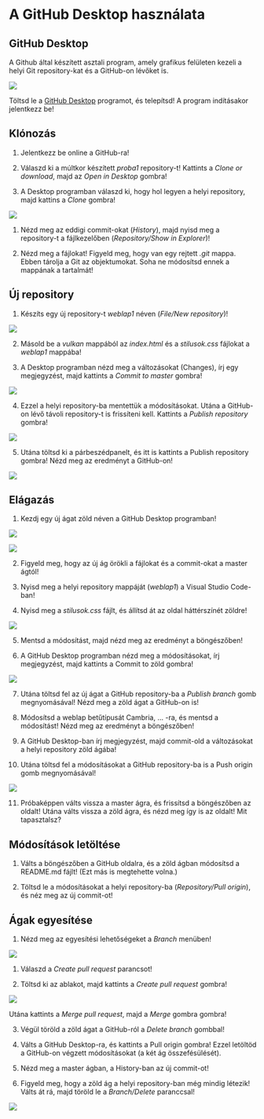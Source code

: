 A GitHub Desktop használata
===========================

GitHub Desktop
--------------

A Github által készített asztali program, amely grafikus felületen kezeli a
helyi Git repository-kat és a GitHub-on lévőket is.

![](media/c53e08195965ab21a3e67eb972d07398.png)

Töltsd le a [GitHub Desktop](https://desktop.github.com/) programot, és
telepítsd! A program indításakor jelentkezz be!

Klónozás
--------

1.  Jelentkezz be online a GitHub-ra!

2.  Válaszd ki a múltkor készített *proba1* repository-t! Kattints a *Clone or
    download*, majd az *Open in Desktop* gombra!

3.  A Desktop programban válaszd ki, hogy hol legyen a helyi repository, majd
    kattins a *Clone* gombra!

![](media/d4b35c8b0cbe1e5a1234d4044a7ecafb.png)

1.  Nézd meg az eddigi commit-okat (*History*), majd nyisd meg a repository-t a
    fájlkezelőben (*Repository/Show in Explorer*)!

2.  Nézd meg a fájlokat! Figyeld meg, hogy van egy rejtett *.git* mappa. Ebben
    tárolja a Git az objektumokat. Soha ne módosítsd ennek a mappának a
    tartalmát!

Új repository
-------------

1.  Készíts egy új repository-t *weblap1* néven (*File/New repository*)!

![](media/91e99d69657516488f72eb28b76e29a3.png)

2.  Másold be a *vulkan* mappából az *index.html* és a *stilusok.css* fájlokat a
    *weblap1* mappába!

3.  A Desktop programban nézd meg a változásokat (Changes), írj egy megjegyzést,
    majd kattints a *Commit to master* gombra!

![](media/2d62c1a335e424fed78257a71586e237.png)

4.  Ezzel a helyi repository-ba mentettük a módosításokat. Utána a GitHub-on
    lévő távoli repository-t is frissíteni kell. Kattints a *Publish
    repository* gombra!

![](media/f0665b0df85ebcf199a312ff87a2c257.png)

5.  Utána töltsd ki a párbeszédpanelt, és itt is kattints a Publish repository
    gombra! Nézd meg az eredményt a GitHub-on!

![](media/7fd671676cbb41a31ee1b03f88906713.png)

Elágazás
--------

1.  Kezdj egy új ágat zöld néven a GitHub Desktop programban!

![](media/5740aff519fb1f46a5310782fdabde8b.png)

![](media/a73f15d7c48fb3309c888473594983bc.png)

2.  Figyeld meg, hogy az új ág örökli a fájlokat és a commit-okat a master
    ágtól!

3.  Nyisd meg a helyi repository mappáját (*weblap1*) a Visual Studio Code-ban!

4.  Nyisd meg a *stilusok.css* fájlt, és állítsd át az oldal háttérszínét
    zöldre!

![](media/fe4f8337a148f8314e8541a040d4f4f7.png)

5.  Mentsd a módosítást, majd nézd meg az eredményt a böngészőben!

6.  A GitHub Desktop programban nézd meg a módosításokat, írj megjegyzést, majd
    kattints a Commit to zöld gombra!

![](media/f50c16f8c26b73440d6581ca93d1fdb8.png)

7.  Utána töltsd fel az új ágat a GitHub repository-ba a *Publish branch* gomb
    megnyomásával! Nézd meg a zöld ágat a GitHub-on is!

8.  Módosítsd a weblap betűtípusát Cambria, … -ra, és mentsd a módosítást! Nézd
    meg az eredményt a böngészőben!

9.  A GitHub Desktop-ban írj megjegyzést, majd commit-old a változásokat a helyi
    repository zöld ágába!

10.  Utána töltsd fel a módosításokat a GitHub repository-ba is a Push origin
    gomb megnyomásával!

![](media/01b2b044435db9122f1b52193c7aad3a.png)

11.  Próbaképpen válts vissza a master ágra, és frissítsd a böngészőben az
    oldalt! Utána válts vissza a zöld ágra, és nézd meg így is az oldalt! Mit
    tapasztalsz?

Módosítások letöltése
---------------------

1.  Válts a böngészőben a GitHub oldalra, és a zöld ágban módosítsd a README.md
    fájlt! (Ezt más is megtehette volna.)

2.  Töltsd le a módosításokat a helyi repository-ba (*Repository/Pull origin*), és
    néz meg az új commit-ot!

Ágak egyesítése
---------------

1.  Nézd meg az egyesítési lehetőségeket a *Branch* menüben!

![](media/72da6db1e6b54e034b40f7209e462fe3.png)

1.  Válaszd a *Create pull request* parancsot!

2.  Töltsd ki az ablakot, majd kattints a *Create pull request* gombra!

![](media/5384cfbf500599958f92975b819a84cf.png)

Utána kattints a *Merge pull request*, majd a *Merge* gombra gombra!

3.  Végül töröld a zöld ágat a GitHub-ról a *Delete branch* gombbal!

4.  Válts a GitHub Desktop-ra, és kattints a Pull origin gombra! Ezzel letöltöd
    a GitHub-on végzett módosításokat (a két ág összefésülését).

5.  Nézd meg a master ágban, a History-ban az új commit-ot!

4.  Figyeld meg, hogy a zöld ág a helyi repository-ban még mindig létezik! Válts
    át rá, majd töröld le a *Branch/Delete* paranccsal!  
    
![](media/9d2dd33ed5041304755c8c7cef586781.png)
